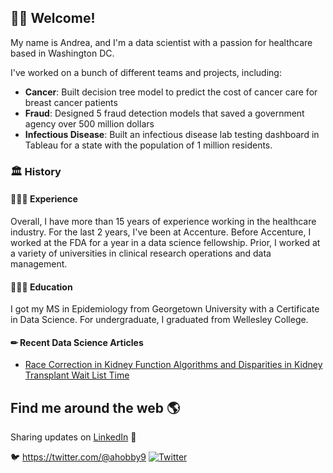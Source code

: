 ## 👋🏽 Welcome!

My name is Andrea, and I'm a data scientist with a passion for healthcare based in Washington DC. 

 I've worked on a bunch of different teams and projects, including:

- **Cancer**: Built decision tree model to predict the cost of cancer care for breast cancer patients 
- **Fraud**: Designed 5 fraud detection models that saved a government agency over 500 million dollars
- **Infectious Disease**: Built an infectious disease lab testing dashboard in Tableau for a state with the population of 1 million residents. 


### 🏛 History

#### 👩🏾‍💻 Experience

Overall, I have more than 15 years of experience working in the healthcare industry. For the last 2 years, I've been at Accenture. Before Accenture, I worked at the FDA for a year in a data science fellowship. Prior, I worked at a variety of universities in clinical research operations and data management. 

#### 👩🏾‍🎓 Education

I got my MS in Epidemiology from Georgetown University with a Certificate in Data Science. For undergraduate, I graduated from Wellesley College. 

#### &#x270f; Recent Data Science Articles 
* [Race Correction in Kidney Function Algorithms and Disparities in Kidney Transplant Wait List Time](https://healthdatascience.substack.com/p/race-correction-in-kidney-function)

## Find me around the web 🌎
Sharing updates on <a href="https://www.linkedin.com/in/andreahobby/">LinkedIn</a> 💼

:bird: https://twitter.com/@ahobby9 <a href="https://twitter.com/ahobby9"><img src="https://img.shields.io/twitter/follow/ahobby9?label=Twitter&style=social" alt="Twitter"></a>
